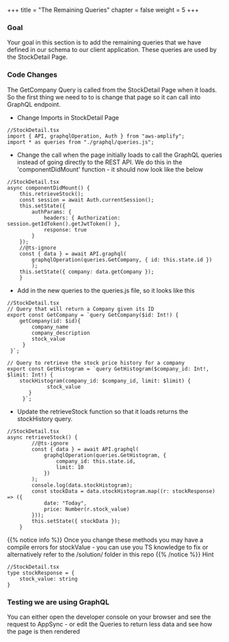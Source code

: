+++
title = "The Remaining Queries"
chapter = false
weight = 5
+++

### Goal

Your goal in this section is to add the remaining queries that we have defined in our schema to our client application. These queries are used by the StockDetail Page.

### Code Changes

The GetCompany Query is called from the StockDetail Page when it loads. So the first thing we need to to is change that page so it can call into GraphQL endpoint.

-   Change Imports in StockDetail Page

```tsx
//StockDetail.tsx
import { API, graphqlOperation, Auth } from "aws-amplify";
import * as queries from "./graphql/queries.js";
```

-   Change the call when the page initially loads to call the GraphQL queries instead of going directly to the REST API. We do this in the 'componentDidMount' function - it should now look like the below

```tsx
//StockDetail.tsx
async componentDidMount() {
    this.retrieveStock();
    const session = await Auth.currentSession();
    this.setState({
        authParams: {
            headers: { Authorization: session.getIdToken().getJwtToken() },
            response: true
        }
    });
    //@ts-ignore
    const { data } = await API.graphql(
        graphqlOperation(queries.GetCompany, { id: this.state.id })
        );
    this.setState({ company: data.getCompany });
    }

```

-   Add in the new queries to the queries.js file, so it looks like this

```tsx
//StockDetail.tsx
// Query that will return a Company given its ID
export const GetCompany = `query GetCompany($id: Int!) {
    getCompany(id: $id){
        company_name
        company_description
        stock_value
     }
 }`;

// Query to retrieve the stock price history for a company
export const GetHistogram = `query GetHistogram($company_id: Int!, $limit: Int!) {
    stockHistogram(company_id: $company_id, limit: $limit) {
             stock_value
       }
     }`;
```

-   Update the retrieveStock function so that it loads returns the stockHistory query.

```tsx
//StockDetail.tsx
async retrieveStock() {
        //@ts-ignore
        const { data } = await API.graphql(
            graphqlOperation(queries.GetHistogram, {
                company_id: this.state.id,
                limit: 10
            })
        );
        console.log(data.stockHistogram);
        const stockData = data.stockHistogram.map((r: stockResponse) => ({
            date: "Today",
            price: Number(r.stock_value)
        }));
        this.setState({ stockData });
    }
```

{{% notice info %}}
Once you change these methods you may have a compile errors for stockValue - you can use you TS knowledge to fix or alternatively refer to the /solution/ folder in this repo
{{% /notice %}}
Hint

```tsx
//StockDetail.tsx
type stockResponse = {
    stock_value: string
}
```

### Testing we are using GraphQL

You can either open the developer console on your browser and see the request to AppSync - or edit the Queries to return less data and see how the page is then rendered
